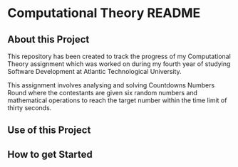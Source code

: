 # Computational Theory README


## About this Project
This repository has been created to track the progress of my Computational Theory assignment which was worked on during my fourth year of studying Software Development at Atlantic Technological University.

This assignment involves analysing and solving Countdowns Numbers Round where the contestants are given six random numbers and mathematical operations to reach the target number within the time limit of thirty seconds.

## Use of this Project

## How to get Started